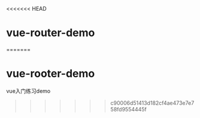 <<<<<<< HEAD
# vue-router-demo
=======
# vue-rooter-demo
vue入门练习demo
>>>>>>> c90006d51413d182cf4ae473e7e758fd9554445f
